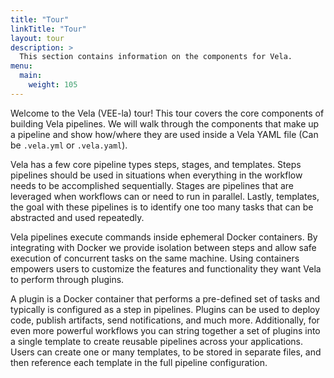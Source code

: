 ```yaml
---
title: "Tour"
linkTitle: "Tour"
layout: tour
description: >
  This section contains information on the components for Vela.
menu:
  main:
    weight: 105
---
```


Welcome to the Vela (VEE-la) tour! This tour covers the core components of building Vela pipelines. We will walk through the components that make up a pipeline and show how/where they are used inside a Vela YAML file (Can be `.vela.yml` or `.vela.yaml`).

Vela has a few core pipeline types steps, stages, and templates. Steps pipelines should be used in situations when everything in the workflow needs to be accomplished sequentially. Stages are pipelines that are leveraged when workflows can or need to run in parallel. Lastly, templates, the goal with these pipelines is to identify one too many tasks that can be abstracted and used repeatedly.

Vela pipelines execute commands inside ephemeral Docker containers. By integrating with Docker we provide isolation between steps and allow safe execution of concurrent tasks on the same machine. Using containers empowers users to customize the features and functionality they want Vela to perform through plugins.

A plugin is a Docker container that performs a pre-defined set of tasks and typically is configured as a step in pipelines. Plugins can be used to deploy code, publish artifacts, send notifications, and much more. Additionally, for even more powerful workflows you can string together a set of plugins into a single template to create reusable pipelines across your applications. Users can create one or many templates, to be stored in separate files, and then reference each template in the full pipeline configuration.


